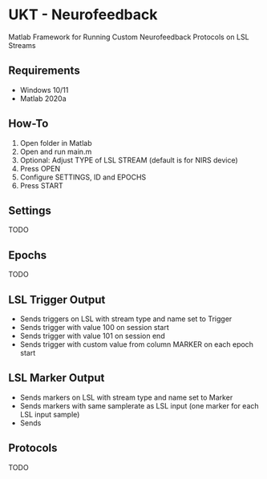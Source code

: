 # UKT - Neurofeedback

Matlab Framework for Running Custom Neurofeedback Protocols on LSL Streams

## Requirements

* Windows 10/11
* Matlab 2020a

## How-To

1. Open folder in Matlab
2. Open and run main.m
3. Optional: Adjust TYPE of LSL STREAM (default is for NIRS device)
4. Press OPEN
5. Configure SETTINGS, ID and EPOCHS
6. Press START

## Settings

TODO

## Epochs

TODO

## LSL Trigger Output

* Sends triggers on LSL with stream type and name set to Trigger
* Sends trigger with value 100 on session start
* Sends trigger with value 101 on session end
* Sends trigger with custom value from column MARKER on each epoch start

## LSL Marker Output

* Sends markers on LSL with stream type and name set to Marker
* Sends markers with same samplerate as LSL input (one marker for each LSL input sample)
* Sends 

## Protocols

TODO

